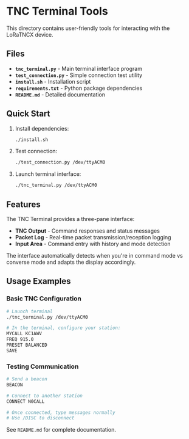 # TNC Terminal Tools

This directory contains user-friendly tools for interacting with the LoRaTNCX device.

## Files

- **`tnc_terminal.py`** - Main terminal interface program
- **`test_connection.py`** - Simple connection test utility  
- **`install.sh`** - Installation script
- **`requirements.txt`** - Python package dependencies
- **`README.md`** - Detailed documentation

## Quick Start

1. Install dependencies:
   ```bash
   ./install.sh
   ```

2. Test connection:
   ```bash
   ./test_connection.py /dev/ttyACM0
   ```

3. Launch terminal interface:
   ```bash
   ./tnc_terminal.py /dev/ttyACM0
   ```

## Features

The TNC Terminal provides a three-pane interface:

- **TNC Output** - Command responses and status messages
- **Packet Log** - Real-time packet transmission/reception logging  
- **Input Area** - Command entry with history and mode detection

The interface automatically detects when you're in command mode vs converse mode and adapts the display accordingly.

## Usage Examples

### Basic TNC Configuration
```bash
# Launch terminal
./tnc_terminal.py /dev/ttyACM0

# In the terminal, configure your station:
MYCALL KC1AWV
FREQ 915.0
PRESET BALANCED
SAVE
```

### Testing Communication
```bash
# Send a beacon
BEACON

# Connect to another station  
CONNECT N0CALL

# Once connected, type messages normally
# Use /DISC to disconnect
```

See `README.md` for complete documentation.
